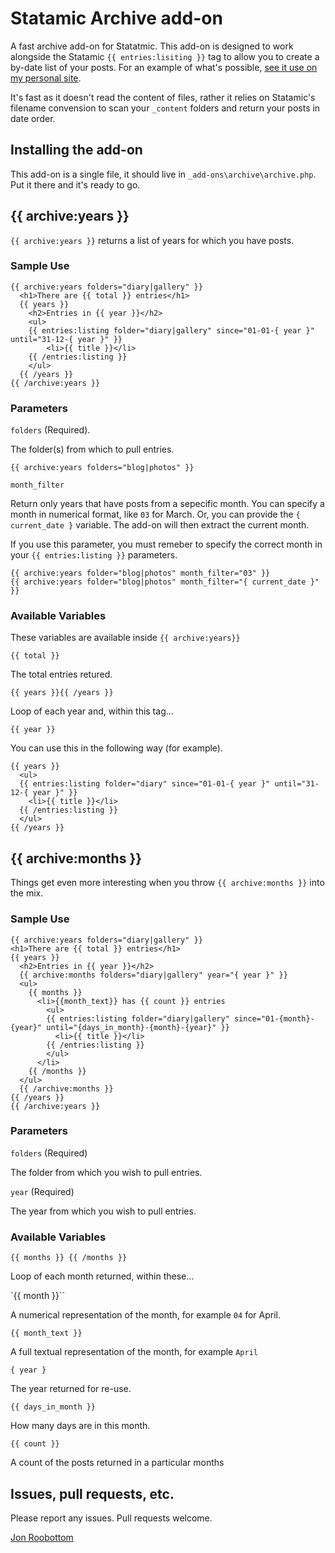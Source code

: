 # Statamic Archive add-on

A fast archive add-on for Statatmic. This add-on is designed to work alongside the Statamic `{{ entries:lisiting }}` tag to allow you to create a by-date list of your posts. For an example of what's possible, [see it use on my personal site](http://roobottom.com/archives).

It's fast as it doesn't read the content of files, rather it relies on Statamic's filename convension to scan your `_content` folders and return your posts in date order.

## Installing the add-on

This add-on is a single file, it should live in `_add-ons\archive\archive.php`. Put it there and it's ready to go.

## {{ archive:years }}

`{{ archive:years }}` returns a list of years for which you have posts.

### Sample Use

```
{{ archive:years folders="diary|gallery" }}
  <h1>There are {{ total }} entries</h1>
  {{ years }}
  	<h2>Entries in {{ year }}</h2>
  	<ul>
  	{{ entries:listing folder="diary|gallery" since="01-01-{ year }" until="31-12-{ year }" }}
  		<li>{{ title }}</li>
  	{{ /entries:listing }}
  	</ul>
  {{ /years }}
{{ /archive:years }}
```

### Parameters

`folders` (Required).

The folder(s) from which to pull entries. 

```
{{ archive:years folders="blog|photos" }}
```

`month_filter`

Return only years that have posts from a sepecific month. You can specify a month in numerical format, like `03` for March. Or, you can provide the `{ current_date }` variable. The add-on will then extract the current month.

If you use this parameter, you must remeber to specify the correct month in your `{{ entries:listing }}` parameters.

```
{{ archive:years folder="blog|photos" month_filter="03" }}
{{ archive:years folder="blog|photos" month_filter="{ current_date }" }}
```

### Available Variables

These variables are available inside `{{ archive:years}}`

`{{ total }}`

The total entries retured.

`{{ years }}{{ /years }}`

Loop of each year and, within this tag...

`{{ year }}`

You can use this in the following way (for example).

```
{{ years }}
  <ul>
  {{ entries:listing folder="diary" since="01-01-{ year }" until="31-12-{ year }" }}
    <li>{{ title }}</li>
  {{ /entries:listing }}
  </ul>
{{ /years }}
```
  
## {{ archive:months }}
  
Things get even more interesting when you throw `{{ archive:months }}` into the mix. 
  
### Sample Use
  
```
{{ archive:years folders="diary|gallery" }}
<h1>There are {{ total }} entries</h1>
{{ years }}
  <h2>Entries in {{ year }}</h2>
  {{ archive:months folders="diary|gallery" year="{ year }" }}
  <ul>
    {{ months }}
      <li>{{month_text}} has {{ count }} entries
        <ul>
        {{ entries:listing folder="diary|gallery" since="01-{month}-{year}" until="{days_in_month}-{month}-{year}" }}
          <li>{{ title }}</li>
        {{ /entries:listing }}
        </ul>
      </li>
    {{ /months }}
  </ul>
  {{ /archive:months }}
{{ /years }}
{{ /archive:years }}
```

### Parameters

`folders` (Required)

The folder from which you wish to pull entries.

`year` (Required)

The year from which you wish to pull entries.

### Available Variables

`{{ months }} {{ /months }}`

Loop of each month returned, within these...

`{{ month }}``

A numerical representation of the month, for example `04` for April.

`{{ month_text }}`

A full textual representation of the month, for example `April`

`{ year }`

The year returned for re-use.

`{{ days_in_month }}`

How many days are in this month.

`{{ count }}` 

A count of the posts returned in a particular months

## Issues, pull requests, etc.

Please report any issues. Pull requests welcome.

[Jon Roobottom](http://roobottom.com)
